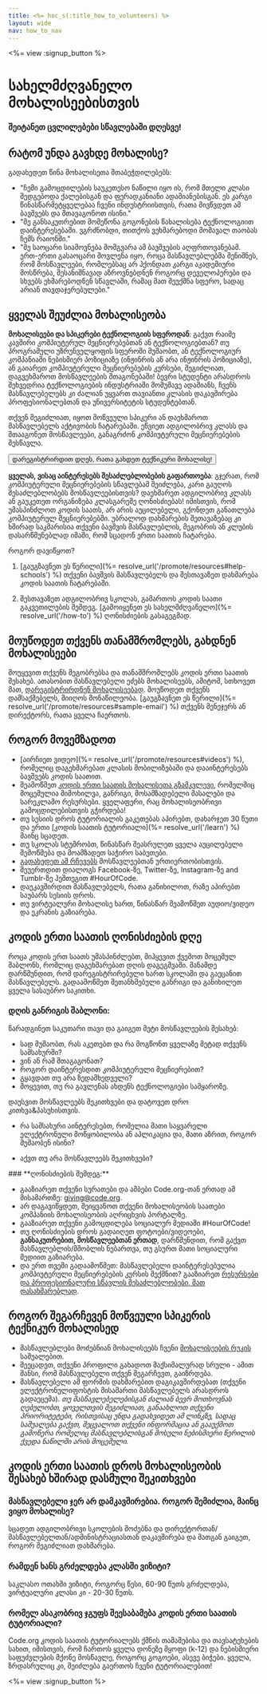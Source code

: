 ```yaml
---
title: <%= hoc_s(:title_how_to_volunteers) %>
layout: wide
nav: how_to_nav
---
```

<%= view :signup_button %>

# სახელმძღვანელო მოხალისეებისთვის

### შეიტანეთ ცვლილებები სწავლებაში დღესვე!

## რატომ უნდა გავხდე მოხალისე?

გადახედეთ წინა მოხალისეთა შთაბეჭდილებებს:

- "ჩემი გამოცდილების საუკეთესო ნაწილი იყო ის, რომ მთელი კლასი შედგებოდა ქალებისგან და ფერადკანიანი ადამიანებისგან. ეს კარგი წინასწარმეტყველებაა ჩვენი ინდუსტრიისთვის, რათა მივწვდეთ ამ ბავშვებს და შთავაგონოთ ისინი."
- "მე განსაკუთრებით მომეწონა გოგონების წახალისება ტექნოლოგიით დაინტერესებაში. ვგრძნობდი, თითქოს ვეხმარებოდი მომავალ თაობას ჩემს რაიონში."
- "მე საოცარი სიამოვნება მომგვარა ამ ბავშვების აღფრთოვანებამ. ერთ-ერთი გასაოცარი მოვლენა იყო, როცა მასწავლებლებმა შენიშნეს, რომ მოსწავლეები, რომლებსაც არ ჰქონდათ კარგი აკადემიური მოსწრება, შესანიშნავად აზროვნებდნენ როგორც დეველოპერები და სხვებს ეხმარებოდნენ სწავლაში, რამაც მათ შეუქმნა სფერო, სადაც არიან თავდაჯერებულები."

## ყველას შეუძლია მოხალისეობა

**მოხალისეები და სპიკერები ტექნოლოგიის სფეროდან**: გაქვთ რაიმე კავშირი კომპიუტერულ მეცნიერებებთან ან ტექნოლოგიებთან? თუ პროგრამული უზრუნველყოფის სფეროში მუშაობთ, ან ტექნოლოგიურ კომპანიაში ნებისმიერ პოზიციაზე (ინჟინრის ან არა ინჟინრის პოზიციაზე), ან გაიარეთ კომპიუტერული მეცნიერებების კურსები, შეგიძლიათ, დაგვეხმაროთ მოსწავლეების შთაგონებაში! ბევრი სტუდენტი არასდროს შეხვედრია ტექნოლოგიების ინდუსტრიაში მომუშავე ადამიანს, ჩვენს მასწავლებელებს კი ძალიან უყვართ თავიანთი კლასის დაკავშირება პროფესიონალებთან და უნივერსიტეტის სტუდენტებთან.

თქვენ შეგიძლიათ, იყოთ მოწვეული სპიკერი ან დაეხმაროთ მასწავლებელს აქტივობის ჩატარებაში. ეწვიეთ ადგილობრივ კლასს და შთააგონეთ მოსწავლეები, განაგრძონ კომპიუტერული მეცნიერებების შესწავლა.

<button>დარეგისტრირდით დღეს, რათა გახდეთ ტექნიკური მოხალისე!</button></p> 

**ყველას, ვისაც აინტერესებს შესაძლებლობების გაფართოება**: გჯერათ, რომ კომპიუტერული მეცნიერებების სწავლებამ შეიძლება, კარი გაუღოს შესაძლებლობებს მოსწავლეებისთვის? დაეხმარეთ ადგილობრივ კლასს ან გაუკეთეთ ორგანიზება კლასგარეშე ღონისძიებას! იმისთვის, რომ უმასპინძლოთ კოდის საათს, არ არის აუცილებელი, გქონდეთ განათლება კომპიუტერულ მეცნიერებებში. უბრალოდ დახმარების შეთავაზებაც კი ხშირად საკმარისია თქვენი ბავშვის მასწავლებლის, მეგობრის ან კლუბის დასარწმუნებლად იმაში, რომ სცადონ ერთი საათის ჩატარება.

როგორ დავიწყოთ?

1. [გაუგზავნეთ ეს წერილი](%= resolve_url('/promote/resources#help-schools') %) თქვენი ბავშვის მასწავლებელს და შესთავაზეთ დახმარება კოდის საათის ჩატარებაში.

2. შესთავაზეთ ადგილობრივ სკოლას, გამართოს კოდის საათი გაკვეთილების შემდეგ. [გამოიყენეთ ეს სახელმძღვანელო](%= resolve_url('/how-to') %) ღონისძიების გასაგეგმად.

## მოუწოდეთ თქვენს თანამშრომლებს, გახდნენ მოხალისეები

მოუყევით თქვენს მეგობრებსა და თანამშრომლებს კოდის ერთი საათის შესახებ. ათასობით მასწავლებელი ეძებს მოხალისეებს, ამიტომ, სთხოვეთ მათ, [დარეგისტრირდნენ მოხალისეებად](https://code.org/volunteer). მოუწოდეთ თქვენს დამსაქმებელს, მიიღოს მონაწილეობა. [გაუგზავნეთ ეს წერილი](%= resolve_url('/promote/resources#sample-email') %) თქვენს მენეჯერს ან დირექტორს, რათა ყველა ჩაერთოს.

## როგორ მოვემზადოთ

- [აირჩიეთ ვიდეო](%= resolve_url('/promote/resources#videos') %), რომელიც დაგეხმარებათ კლასის მობილიზებაში და დააინტერესებს ბავშვებს კოდის საათით.
- შეამოწმეთ [კოდის ერთი საათის მოხალისეთა გზამკვლევი](/files/hoc-volunteer-toolkit.pdf), რომელშიც მოცემულია მიმოხილვა, განრიგი, მოსამზადებელი მასალები და სარეკლამო რესურსები. ყველაფერი, რაც მოხალისეობრივი გამოცდილებისთვის გჭირდება!
- თუ სესიის დროს ტუტორიალის გაკეთებას აპირებთ, დახარჯეთ 30 წუთი და ერთი [კოდის საათის ტუტორიალი](%= resolve_url('/learn') %) მაინც სცადეთ.
- თუ სკოლას სტუმრობთ, წინასწარ შეასრულეთ ყველა აუცილებელი შემოწმება და მოამზადეთ საჭირო საბუთები.
- [გადახედეთ ამ რჩევებს](https://code.org/files/CSTT_Volunteers.pdf) მოსწავლეებთან ურთიერთობისთვის.
- შეუერთდით დიალოგს Facebook-ზე, Twitter-ზე, Instagram-ზე and Tumblr-ზე ჰეშთეგით #HourOfCode.
- დაუკავშირდით მასწავლებელს, რათა განიხილოთ, რაზე აპირებთ საუბარს სესიის დროს.
- თუ ვირტუალური მოხალისე ხართ, წინასწარ შეამოწმეთ აუდიო/ვიდეო და ეკრანის გაზიარება.

## კოდის ერთი საათის ღონისძიების დღე

როცა კოდის ერთ საათს უმასპინძლებთ, მიჰყევით ქვემოთ მოცემულ შაბლონს, რომლიც დაგეხმარებათ დღის დაგეგმვაში. მანამდე დარწმუნდით, რომ დარეგისტრირებული ხართ სკოლაში და გაეცანით მასწავლებელს. გადაამოწმეთ შეთანხმებული განრიგი და განიხილეთ ყველა სასაუბრო საკითხი.

### **დღის განრიგის შაბლონი:**

წარადგინეთ საკუთარი თავი და გაიგეთ მეტი მოსწავლეების შესახებ: </ul>

- სად მუშაობთ, რას აკეთებთ და რა მოგწონთ ყველაზე მეტად თქვენს სამსახურში?
- ვინ ან რამ შთაგაგონათ?
- როგორ დაინტერესდით კომპიუტერული მეცნიერებით?
- გყავდათ თუ არა ზედამხედველი?
- მოყევით, თუ რა გავლენას ახდენს ტექნოლოგიები სამყაროზე.
  
დაუსვით მოსწავლეებს შეკითხვები და დატოვეთ დრო კითხვა&პასუხისთვის.</br> 

- რა სამსახური აინტერესებთ, რომელია მათი საყვარელი ელექტრონული მოწყობილობა ან აპლიკაცია და, მათი აზრით, როგორ მუშაობენ ისინი? 
- აქვთ თუ არა მოსწავლეებს შეკითხვები?</ul></td> </tr> 
    </tbody> </table> 
    ### **ღონისძიების შემდეგ:**
    
    - გააზიარეთ თქვენი სურათები და ამბები Code.org-თან ერთად ამ მისამართზე: giving@code.org.
    - არ დაგავიწყდეთ, შეიყვანოთ თქვენი მოხალისეობის საათები კომპანიის მოხალისეობის აღრიცხვის პორტალზე.
    - გააზიარეთ თქვენი გამოცდილება სოციალურ მედიაში #HourOfCode!
    - თუ ღონისძიების დროს გადაიღეთ ფოტოები/ვიდეოები, **განსაკუთრებით, მოსწავლეებთან ერთად**, დარწმუნდით, რომ გაქვთ მასწავლებლის/მშობლის ნებართვა, თუ გსურთ მათი სოციალური მედიით გაზიარება.
    - და ერთ თვეში გადაამოწმეთ: მასწავლებელი დაინტერესებულია კომპიუტერული მეცნიერებების კურსის შექმნით? გააზიარეთ [რესურსები და პროფესიონალური სწავლის შესაძლებლობები, მათ დასახმარებლად](https://code.org/yourschool).
    ## როგორ შეგარჩევენ მოწვეული სპიკერის ტექნიკურ მოხალისედ
    
    - მასწავლებლები მოძებნიან მოხალისეებს ჩვენი [მოხალისეების რუკის](https://code.org/volunteer/local) საშუალებით.
    - შეეცადეთ, თქვენი პროფილი გახადოთ მაქსიმალურად სრული - ამით შანსი, რომ მასწავლებელი თქვენ შეგარჩევთ, გაიზრდება.
    - მასწავლებელი ამ ფორმის დახმარებით დაგიკავშირდებათ (თქვენი ელექტრონულიფოსტის მისამართი მასწავლებელს არასდროს გადაეცემა). *თუ მასწავლებელებისგან ძალიან ბევრ მოთხოვნას ღებულობთ, ყოველთვის შეგიძლიათ, განაახლოთ თქვენი პრიორიტეტები, რისთვისაც უნდა გადახვიდეთ ამ ლინკზე, სადაც საშუალება გაქვთ, შეცვალოთ თქვენი ინფორმაცია ან გააუქმოთ გამოწერა რომელიც მასწავლებლისგან მოსული ნებისმიერი წერილის ქვედა ნაწილში არის მოცემული.*
    ## კოდის ერთი საათის დროს მოხალისეობის შესახებ ხშირად დასმული შეკითხვები
    
    ### **მასწავლებელი ჯერ არ დამკავშირებია. როგორ შემიძლია, მაინც ვიყო მოხალისე?**
    
    სცადეთ ადგილობრივი სკოლების მოძებნა და დირექტორთან/მასწავლებელთან/ადმინისტრაციასთან დაკავშირება და მათგან გაიგეთ, როგორ შეგიძლიათ დახმარება.
    
    ### **რამდენ ხანს გრძელდება კლასში ვიზიტი?**
    
    საკლასო ოთახში ვიზიტი, როგორც წესი, 60-90 წუთს გრძელდება, ვირტუალური კლასი კი - 20-30 წუთს.
    
    ### **რომელ ასაკობრივ ჯგუფს შეესაბამება კოდის ერთი საათის ტუტორიალი?**
    
    Code.org კოდის საათის ტუტორიალებს ქმნის თამაშებისა და თავსატეხების სახით, იმისთვის, რომ ჩართოს ყველა დონეზე მყოფი (k-12) და ნებისმიერი საფუძვლების მქონე მოსწავლე, როგორც გოგოები, ასევე ბიჭები. ყველა, ზრდასრულიც კი, შეიძლება გაერთოს ჩვენი ტუტორიალებით!
    
    <%= view :signup_button %>